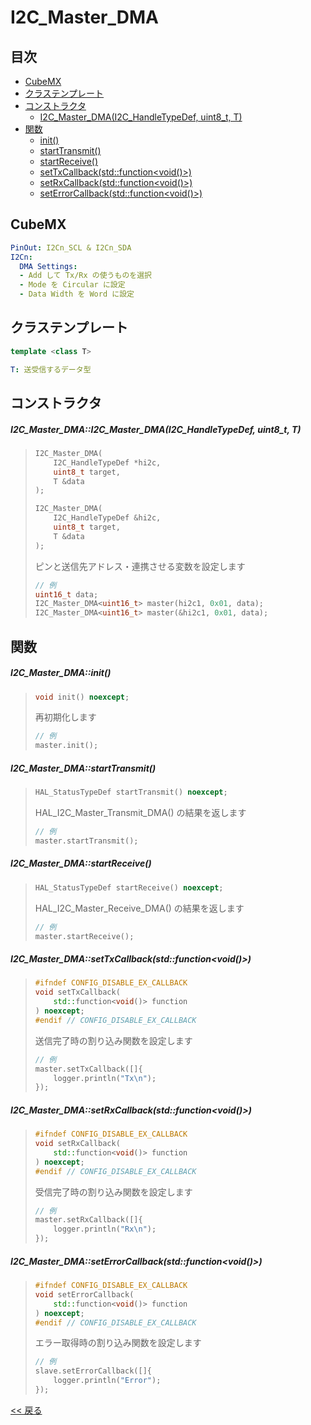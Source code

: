 # I2C_Master_DMA

## 目次
- [CubeMX](#cubemx)
- [クラステンプレート](#クラステンプレート)
- [コンストラクタ](#コンストラクタ)
  - [I2C_Master_DMA(I2C_HandleTypeDef, uint8_t, T)](#i2c_master_dmai2c_master_dmai2c_handletypedef-uint8_t-t)
- [関数](#関数)
  - [init()](#i2c_master_dmainit)
  - [startTransmit()](#i2c_master_dmastarttransmit)
  - [startReceive()](#i2c_master_dmastartreceive)
  - [setTxCallback(std::function<void()>)](#i2c_master_dmasettxcallbackstdfunctionvoid)
  - [setRxCallback(std::function<void()>)](#i2c_master_dmasetrxcallbackstdfunctionvoid)
  - [setErrorCallback(std::function<void()>)](#i2c_master_dmaseterrorcallbackstdfunctionvoid)
  
## CubeMX
```yaml
PinOut: I2Cn_SCL & I2Cn_SDA
I2Cn:
  DMA Settings:
  - Add して Tx/Rx の使うものを選択
  - Mode を Circular に設定
  - Data Width を Word に設定
```

## クラステンプレート
```c++
template <class T>
```
```yaml
T: 送受信するデータ型
```

## コンストラクタ
##### I2C_Master_DMA::I2C_Master_DMA(I2C_HandleTypeDef, uint8_t, T)
> ```c++
> I2C_Master_DMA(
>     I2C_HandleTypeDef *hi2c,
>     uint8_t target,
>     T &data
> );
> ```
> ```c++
> I2C_Master_DMA(
>     I2C_HandleTypeDef &hi2c,
>     uint8_t target,
>     T &data
> );
> ```
> ピンと送信先アドレス・連携させる変数を設定します  
> ```c++
> // 例
> uint16_t data;
> I2C_Master_DMA<uint16_t> master(hi2c1, 0x01, data);
> I2C_Master_DMA<uint16_t> master(&hi2c1, 0x01, data);
> ```

## 関数
##### I2C_Master_DMA::init()
> ```c++
> void init() noexcept;
> ```
> 再初期化します  
> ```c++
> // 例
> master.init();
> ```

##### I2C_Master_DMA::startTransmit()
> ```c++
> HAL_StatusTypeDef startTransmit() noexcept;
> ```
> HAL_I2C_Master_Transmit_DMA() の結果を返します  
> ```c++
> // 例
> master.startTransmit();
> ```

##### I2C_Master_DMA::startReceive()
> ```c++
> HAL_StatusTypeDef startReceive() noexcept;
> ```
> HAL_I2C_Master_Receive_DMA() の結果を返します  
> ```c++
> // 例
> master.startReceive();
> ```

##### I2C_Master_DMA::setTxCallback(std::function<void()>)
> ```c++
> #ifndef CONFIG_DISABLE_EX_CALLBACK
> void setTxCallback(
>     std::function<void()> function
> ) noexcept;
> #endif // CONFIG_DISABLE_EX_CALLBACK
> ```
> 送信完了時の割り込み関数を設定します  
> ```c++
> // 例
> master.setTxCallback([]{
>     logger.println("Tx\n");
> });
> ```

##### I2C_Master_DMA::setRxCallback(std::function<void()>)
> ```c++
> #ifndef CONFIG_DISABLE_EX_CALLBACK
> void setRxCallback(
>     std::function<void()> function
> ) noexcept;
> #endif // CONFIG_DISABLE_EX_CALLBACK
> ```
> 受信完了時の割り込み関数を設定します
> ```c++
> // 例
> master.setRxCallback([]{
>     logger.println("Rx\n");
> });
> ```

##### I2C_Master_DMA::setErrorCallback(std::function<void()>)
> ```c++
> #ifndef CONFIG_DISABLE_EX_CALLBACK
> void setErrorCallback(
>     std::function<void()> function
> ) noexcept;
> #endif // CONFIG_DISABLE_EX_CALLBACK
> ```
> エラー取得時の割り込み関数を設定します
> ```c++
> // 例
> slave.setErrorCallback([]{
>     logger.println("Error");
> });
> ```

[<< 戻る](../README.md)